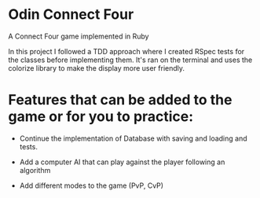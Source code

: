 # Odin Connect Four
A Connect Four game implemented in Ruby

In this project I followed a TDD approach where I created RSpec tests for the classes before implementing them. It's ran on the terminal and uses the colorize library to make the display more user friendly.

# Features that can be added to the game or for you to practice:

- Continue the implementation of Database with saving and loading and tests.

- Add a computer AI that can play against the player following an algorithm

- Add different modes to the game (PvP, CvP)
